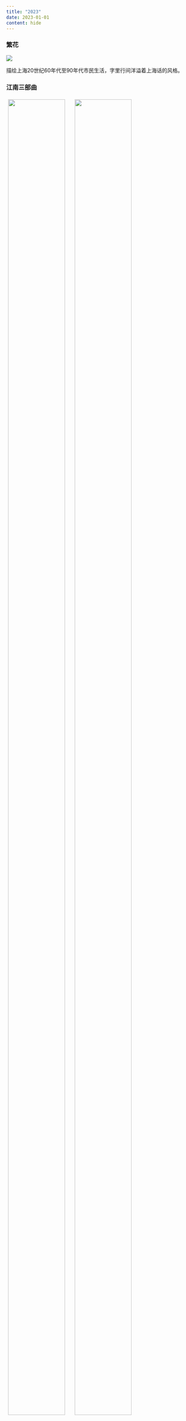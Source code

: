 ```yaml
---
title: "2023"
date: 2023-01-01
content: hide
---
```


### 繁花

![](2023-01-13-00-12-10.png#center-small)

描绘上海20世纪60年代至90年代市民生活，字里行间洋溢着上海话的风格。

### 江南三部曲

<style>
    .column {
        float: left;
        width: 33.33%;
        padding: 5px;
    }

    .row::after {
        content: "";
        clear: both;
        display: table;
    }
</style>

<div class="row">
    <div class="column"> 
        <img src="2023-02-10-17-53-18.png" style="width: 95%"> 
    </div>
    <div class="column">
        <img src="2023-02-10-17-53-55.png" style="width: 95%"> 
    </div>
    <div class="column">
        <img src="2023-02-10-17-54-18.png" style="width: 95%"> 
    </div>
</div>

理想与现实，最终以别样方式的和解。


### 毛泽东传

![](2023-03-14-18-56-04.png#center-small)

毛泽东，无产阶级革命的领导者，有着强烈的民族主义精神和斗争精神，
带领军队从井冈山走遍祖国大江南北，最终夺取统治权，在此期间作为一个诗人，
抒发对山河的感叹，洋溢着激情和傲气，“是风流人物还看今朝”。
在晚年，成为“半神半人式的人物”，“集真理和权力于一身”，
而中国政治局势则左右摇摆，处于各种混沌之中。

> “如果我们今天不反对新八股和新教条主义，”
> 毛泽东在延安批评28个布尔什维克时曾说，“则中国人民的思想又将受另一种形式主义的束缚。”

Anyway, 毛主席还是非常伟大的，真正地改变了历史进程。


### 物理学家的智性冒险

![](2023-05-13-18-37-54.png#center-small)

在一篇篇简短的随笔的背后，是一个物理学家的热忱的心与深邃而广泛的思考。科学的发展，似乎呈现着一种连续性，古今之间的伟大思想彼此相连。

### 经济学原理：微观经济学分册

![](2023-07-22-11-57-03.png#center-small)

开拓新大陆——「经济学」！

### 巨人的陨落

![](2023-12-03-22-17-57.png#center-small)

一场巨变在泰-格温人物亮相后拉开序幕，各国之间错综复杂的利益链被一场刺杀转动，政客们唇枪舌战撕扯着利益的蛋糕🍰，打仗到最后已经忘记当初的打仗是为了什么。胜利者呼吁和平，并将巨额复仇赔偿单丢给战败者，埋下战争的种子。

### 哲学·科学·常识

![](2023-12-10-10-41-41.png#center-small)

哲学（philosophia，爱（philo）智慧（sophia）），听起来玄乎又玄，如今看起来似乎已经失去的存在的意义，甚至被断言「哲学已死」。即便被宣称可以用来指导科学工作，但是近代科学明明是通过不懈的努力才摆脱了形而上学。那不禁追问，哲学可去何从？